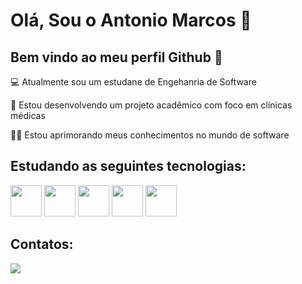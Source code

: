 # Olá, Sou o Antonio Marcos 👋
## Bem vindo ao meu perfil Github 👋

💻 Atualmente sou um estudane de Engehanria de Software

🏥 Estou desenvolvendo um projeto acadêmico com foco em clínicas médicas

👨‍🎓 Estou aprimorando meus conhecimentos no mundo de software

## Estudando as seguintes tecnologias:

<img src="https://cdn.jsdelivr.net/gh/devicons/devicon@latest/icons/python/python-original.svg" heigth="50" width="50" /> <img src="https://cdn.jsdelivr.net/gh/devicons/devicon@latest/icons/javascript/javascript-original.svg" heigth="50" width="50" /> <img src="https://cdn.jsdelivr.net/gh/devicons/devicon@latest/icons/git/git-original.svg" heigth="50" width="50" /> <img src="https://cdn.jsdelivr.net/gh/devicons/devicon@latest/icons/django/django-plain.svg" heigth="50" width="50" /> <img src="https://cdn.jsdelivr.net/gh/devicons/devicon@latest/icons/oracle/oracle-original.svg" heigth="50" width="50" />


## Contatos:
<a href="https://www.linkedin.com/in/antonio-marcos-de-sousa-oliveira" target="_blank"><img loading="lazy" src="https://img.shields.io/badge/-LinkedIn-%230077B5?style=for-the-badge&logo=linkedin&logoColor=white" target="_blank"></a>   
</div>
          
          

                 
